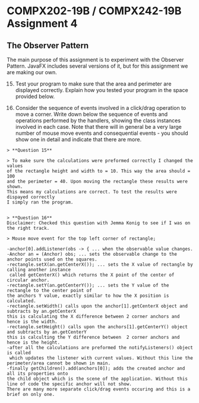 COMPX202-19B / COMPX242-19B Assignment 4
========================================
The Observer Pattern
--------------------

The main purpose of this assignment is to experiment with the Observer
Pattern. JavaFX includes several versions of it, but for this
assignment we are making our own. 

15. Test your program to make sure that the area and perimeter are
    displayed correctly.  Explain how you tested your program in the 
	space provided below.


16. Consider the sequence of events involved in a click/drag operation
    to move a corner. Write down below the sequence of events and
    operations performed by the handlers, showing the class instances
    involved in each case. Note that there will in general be a very
    large number of mouse move events and consequential events - you
    should show one in detail and indicate that there are more.

````
> **Question 15**

> To make sure the calculations were preformed correctly I changed the values
of the rectangle height and width to = 10. This way the area should = 100
and the perimeter = 40. Upon moving the rectangle these results were shown.
This means my calculations are correct. To test the results were dispayed correctly
I simply ran the program. 


````

````
> **Question 16**
Disclaimer: Checked this question with Jemma Konig to see if I was on the right track.

> Mouse move event for the top left corner of rectangle;

-anchor[0].addListener(obs -> { ... when the observable value changes.
-Anchor an = (Anchor) obs; ... sets the observable change to the anchor points used on the squares.
-rectangle.setX(an.getCenterX()); ... sets the X value of rectangle by calling another instance
 called getCenterX() which returns the X point of the center of circular anchor.
-rectangle.setY(an.getCenterY()); ... sets the Y value of the rectangle to the center point of
the anchors Y value, exactly similar to how the X position is calculated.
-rectangle.setWidth() calls upon the anchor[1].getCenterX object and subtracts by an.getCenterX
this is calculating the X difference between 2 corner anchors and hence is the width.
-rectangle.setHeight() calls upon the anchors[1].getCenterY() object and subtracts by an.getCenterY 
this is calculting the Y difference between  2 corner anchors and hence is the height.
-after all the calculations are preformed the notifyListeners() object is called
 which updates the listener with current values. Without this line the perimeter/area cannot be shown in main.
-finally getChildren().add(anchors[0]); adds the created anchor and all its properties onto
the child object which is the scene of the application. Without this line of code the specific anchor will not show.
There are many more separate click/drag events occuring and this is a brief on only one.

````
